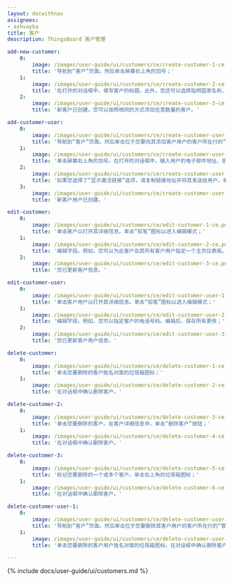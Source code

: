 ```yaml
---
layout: docwithnav
assignees:
- ashvayka
title: 客户
description: ThingsBoard 客户管理

add-new-customer:
    0:
        image: /images/user-guide/ui/customers/ce/create-customer-1-ce.png
        title: '导航到“客户”页面。然后单击屏幕右上角的加号；'
    1:
        image: /images/user-guide/ui/customers/ce/create-customer-2-ce.png
        title: '在打开的对话框中，填写客户的标题。此外，您还可以选择指明国家名称、城市、地址和电话号码。然后单击“添加”；'
    2:
        image: /images/user-guide/ui/customers/ce/create-customer-3-ce.png
        title: '新客户已创建。您可以按照相同的方式添加任意数量的客户。'

add-customer-user:
    0:
        image: /images/user-guide/ui/customers/ce/create-customer-user-1-ce.png
        title: '导航到“客户”页面。然后单击位于您要向其添加客户用户的客户所在行的“管理客户用户”图标；'
    1:
        image: /images/user-guide/ui/customers/ce/create-customer-user-2-ce.png
        title: '单击屏幕右上角的加号。在打开的对话框中，输入用户的电子邮件地址、名字和姓氏。然后选择激活方法：显示激活链接或通过电子邮件发送激活链接。然后单击“添加”；'
    2:
        image: /images/user-guide/ui/customers/ce/create-customer-user-3-ce.png
        title: '如果您选择了“显示激活链接”选项，请复制链接地址并将其发送给用户。单击“确定”；'
    3:
        image: /images/user-guide/ui/customers/ce/create-customer-user-4-ce.png
        title: '新客户用户已创建。'

edit-customer:
    0:
        image: /images/user-guide/ui/customers/ce/edit-customer-1-ce.png
        title: '单击客户以打开其详细信息。单击“铅笔”图标以进入编辑模式；'
    1:
        image: /images/user-guide/ui/customers/ce/edit-customer-2-ce.png
        title: '编辑字段。例如，您可以为此客户及其所有客户用户指定一个主页仪表板。之后，保存所有更改；'
    2:
        image: /images/user-guide/ui/customers/ce/edit-customer-3-ce.png
        title: '您已更新客户信息。'

edit-customer-user:
    0:
        image: /images/user-guide/ui/customers/ce/edit-customer-user-1-ce.png
        title: '单击客户用户以打开其详细信息。单击“铅笔”图标以进入编辑模式；'
    1:
        image: /images/user-guide/ui/customers/ce/edit-customer-user-2-ce.png
        title: '编辑字段。例如，您可以指定客户的电话号码。编辑后，保存所有更改；'
    2:
        image: /images/user-guide/ui/customers/ce/edit-customer-user-3-ce.png
        title: '您已更新客户用户信息。'

delete-customer:
    0:
        image: /images/user-guide/ui/customers/ce/delete-customer-1-ce.png
        title: '单击您要删除的客户姓名对面的垃圾箱图标；'
    1:
        image: /images/user-guide/ui/customers/ce/delete-customer-2-ce.png
        title: '在对话框中确认删除客户。'

delete-customer-2:
    0:
        image: /images/user-guide/ui/customers/ce/delete-customer-3-ce.png
        title: '单击您要删除的客户。在客户详细信息中，单击“删除客户”按钮；'
    1:
        image: /images/user-guide/ui/customers/ce/delete-customer-4-ce.png
        title: '在对话框中确认删除客户。'

delete-customer-3:
    0:
        image: /images/user-guide/ui/customers/ce/delete-customer-5-ce.png
        title: '标记您要删除的一个或多个客户。单击右上角的垃圾箱图标；'
    1:
        image: /images/user-guide/ui/customers/ce/delete-customer-6-ce.png
        title: '在对话框中确认删除客户。'

delete-customer-user-1:
    0:
        image: /images/user-guide/ui/customers/ce/delete-customer-user-1-ce.png
        title: '导航到“客户”页面。然后单击位于您要删除其客户用户的客户所在行的“管理客户用户”图标；'
    1:
        image: /images/user-guide/ui/customers/ce/delete-customer-user-2-ce.png
        title: '单击您要删除的客户用户姓名对面的垃圾箱图标。在对话框中确认删除客户用户。'

---
```


{% include docs/user-guide/ui/customers.md %}